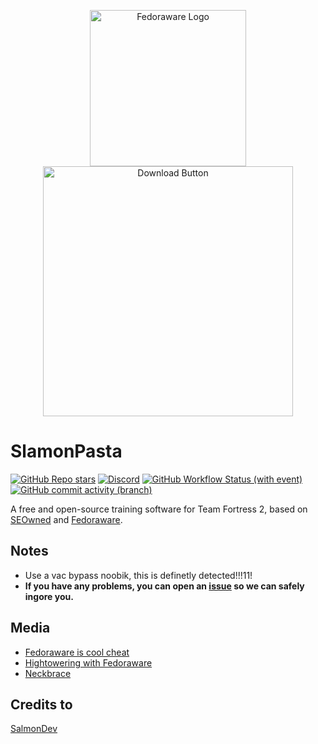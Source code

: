 <p align="center">
  <img src=".github/assets/reiforklogo.png" alt="Fedoraware Logo" width="250" align="center">
  <br/>
  <a href="https://nightly.link/SamlonDev/SalmonPaste/workflows/msbuild/master/Fedoraware.zip">
    <img src=".github/assets/download.png" alt="Download Button" width="400" height="auto" align="center">
  </a>
</p>

# SlamonPasta

[![GitHub Repo stars](https://img.shields.io/github/stars/rei-kes/Fedoraware)](/../../stargazers)
[![Discord](https://img.shields.io/discord/1227898008373297223?logo=Discord&label=discord)](https://discord.gg/RbP9DfkUhe)
[![GitHub Workflow Status (with event)](https://img.shields.io/github/actions/workflow/status/rei-kes/Fedoraware/msbuild.yml?branch=master)](/../../actions)
[![GitHub commit activity (branch)](https://img.shields.io/github/commit-activity/m/rei-kes/Fedoraware)](/../../commits/)

A free and open-source training software for Team Fortress 2, based on [SEOwned](https://www.unknowncheats.me/forum/team-fortress-2-a/436430-seowned-featured-cheat.html) and [Fedoraware](https://github.com/Fedoraware/Fedoraware).

## Notes

- Use a vac bypass noobik, this is definetly detected!!!11!
- **If you have any problems, you can open an [issue](https://github.com/SalmonDev/SalmonPaste/issues) so we can safely ingore you.**

## Media

- [Fedoraware is cool cheat](https://www.youtube.com/watch?v=zewL4vcmCYI&t=2s)
- [Hightowering with Fedoraware](https://www.youtube.com/watch?v=UvwbCcWv4O8&t=437s)
- [Neckbrace](https://www.youtube.com/watch?v=yAPU5QPWAgA)

## Credits to

[SalmonDev](https://github.com/SamlonDev)

